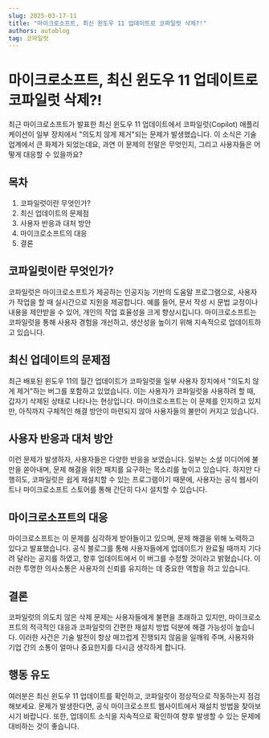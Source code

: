 ```yaml
---
slug: 2025-03-17-11
title: "마이크로소프트, 최신 윈도우 11 업데이트로 코파일럿 삭제?!"
authors: autoblog
tag: 코파일럿
---
```


# 마이크로소프트, 최신 윈도우 11 업데이트로 코파일럿 삭제?!

최근 마이크로소프트가 발표한 최신 윈도우 11 업데이트에서 코파일럿(Copilot) 애플리케이션이 일부 장치에서 "의도치 않게 제거"되는 문제가 발생했습니다. 이 소식은 기술 업계에서 큰 화제가 되었는데요, 과연 이 문제의 전말은 무엇인지, 그리고 사용자들은 어떻게 대응할 수 있을까요?

## 목차
1. 코파일럿이란 무엇인가?
2. 최신 업데이트의 문제점
3. 사용자 반응과 대처 방안
4. 마이크로소프트의 대응
5. 결론

## 코파일럿이란 무엇인가?
코파일럿은 마이크로소프트가 제공하는 인공지능 기반의 도움말 프로그램으로, 사용자가 작업을 할 때 실시간으로 지원을 제공합니다. 예를 들어, 문서 작성 시 문법 교정이나 내용을 제안받을 수 있어, 개인의 작업 효율성을 크게 향상시킵니다. 마이크로소프트는 코파일럿을 통해 사용자 경험을 개선하고, 생산성을 높이기 위해 지속적으로 업데이트하고 있습니다.

## 최신 업데이트의 문제점
최근 배포된 윈도우 11의 월간 업데이트가 코파일럿을 일부 사용자 장치에서 "의도치 않게 제거"하는 버그를 포함하고 있었습니다. 이는 사용자가 코파일럿을 사용하려 할 때, 갑자기 삭제된 상태로 나타나는 현상입니다. 마이크로소프트는 이 문제를 인지하고 있지만, 아직까지 구체적인 해결 방안이 마련되지 않아 사용자들의 불만이 커지고 있습니다. 

## 사용자 반응과 대처 방안
이런 문제가 발생하자, 사용자들은 다양한 반응을 보였습니다. 일부는 소셜 미디어에 불만을 쏟아내며, 문제 해결을 위한 패치를 요구하는 목소리를 높이고 있습니다. 하지만 다행히도, 코파일럿은 쉽게 재설치할 수 있는 프로그램이기 때문에, 사용자는 공식 웹사이트나 마이크로소프트 스토어를 통해 간단히 다시 설치할 수 있습니다.

## 마이크로소프트의 대응
마이크로소프트는 이 문제를 심각하게 받아들이고 있으며, 문제 해결을 위해 노력하고 있다고 발표했습니다. 공식 블로그를 통해 사용자들에게 업데이트가 완료될 때까지 기다려 달라는 공지를 하였고, 향후 업데이트에서 이 버그를 수정할 것이라고 밝혔습니다. 이러한 투명한 의사소통은 사용자의 신뢰를 유지하는 데 중요한 역할을 하고 있습니다.

## 결론
코파일럿의 의도치 않은 삭제 문제는 사용자들에게 불편을 초래하고 있지만, 마이크로소프트의 적극적인 대응과 코파일럿의 간편한 재설치 방법 덕분에 해결 가능성이 높습니다. 이러한 사건은 기술 발전이 항상 매끄럽게 진행되지 않음을 일깨워 주며, 사용자와 기업 간의 소통이 얼마나 중요한지를 다시금 생각하게 합니다.

## 행동 유도
여러분은 최신 윈도우 11 업데이트를 확인하고, 코파일럿이 정상적으로 작동하는지 점검해보세요. 문제가 발생한다면, 공식 마이크로소프트 웹사이트에서 재설치 방법을 찾아보시기 바랍니다. 또한, 업데이트 소식을 지속적으로 확인하여 향후 발생할 수 있는 문제에 대비하는 것이 좋습니다.
